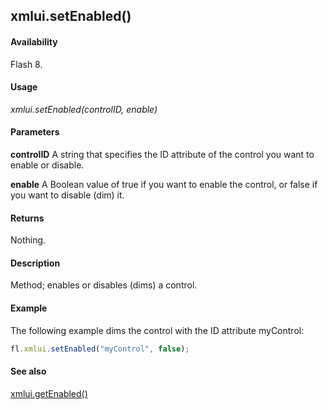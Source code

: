 ## xmlui.setEnabled()

#### Availability

Flash 8.

#### Usage

*xmlui.setEnabled(controlID, enable)*

#### Parameters

**controlID** A string that specifies the ID attribute of the control you want to enable or disable.

**enable** A Boolean value of true if you want to enable the control, or false if you want to disable (dim) it.

#### Returns

Nothing.

#### Description

Method; enables or disables (dims) a control.

#### Example

The following example dims the control with the ID attribute myControl: 

```javascript
fl.xmlui.setEnabled("myControl", false);

```
#### See also

[xmlui.getEnabled()](../XMLUI_object/xmlui4.md)
